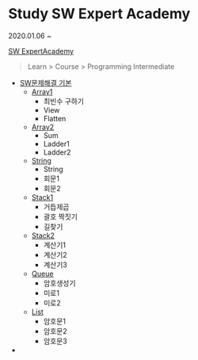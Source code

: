 # Study SW Expert Academy

2020.01.06 ~

[SW ExpertAcademy](https://swexpertacademy.com/)


> Learn > Course > Programming Intermediate



* [SW문제해결 기본](/ProgrammingIntermediate.md)
  * [Array1](/[ProgrammingIntermediate]/[ProgrammingIntermediate]Day1.md)
    * 최빈수 구하기
    * View
    * Flatten
  * [Array2](/[ProgrammingIntermediate]/[ProgrammingIntermediate]Day2.md)
    * Sum
    * Ladder1
    * Ladder2
  * [String](/[ProgrammingIntermediate]/[ProgrammingIntermediate]Day3.md)
    * String
    * 회문1
    * 회문2
  * [Stack1](/[ProgrammingIntermediate]/[ProgrammingIntermediate]Day4.md)
    * 거듭제곱
    * 괄호 짝짓기
    * 길찾기
  * [Stack2](/[ProgrammingIntermediate]/[ProgrammingIntermediate]Day6.md)
    * 계산기1
    * 계산기2
    * 계산기3
  * [Queue](/[ProgrammingIntermediate]/[ProgrammingIntermediate]Day7.md)
    * 암호생성기
    * 미로1
    * 미로2
  * [List](/[ProgrammingIntermediate]/[ProgrammingIntermediate]Day8.md)
    * 암호문1
    * 암호문2
    * 암호문3
* 